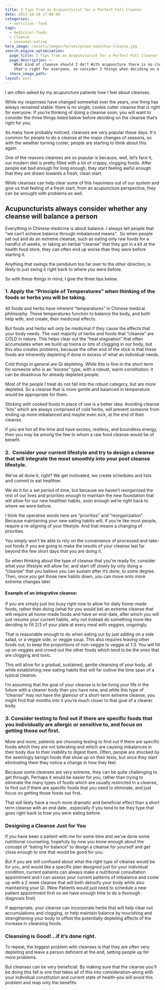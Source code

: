 ```yaml
---
title: 3 Tips from an Acupuncturist for a Perfect Fall Cleanse
date: 2013-10-10 17:08:00
categories:
  - nutrition--food
tags:
  - medicinal-foods
  - cleanse
  - seasonal-eating
hero_image: /assets/images/heroes/green-smoothie-cleanse.jpg
search_engine_optimization:
  page_title: 3 Tips from an Acupuncturist for a Perfect Fall Cleanse
  page_description: >-
    What kind of cleanse should I do!? With acupuncture there is no cleanse
    that's right for everyone, so consider 3 things when deciding on a cleanse.
  share_image_path:
layout: post
---
```


I am often asked by my acupuncture patients how I feel about cleanses.

While my responses have changed somewhat over the years, one thing has always remained stable: there is no single, cookie cutter cleanse that is right for everyone. If you’re thinking of doing a cleanse soon, you will want to consider the three things listed below before deciding on the cleanse that’s right for you.

As many have probably noticed, cleanses are very popular these days. It's common for people to do a cleanse at the major changes of seasons, so with the weather turning cooler, people are starting to think about this again.

One of the reasons cleanses are so popular is because, well, let’s face it, our modern diet is pretty filled with a lot of crappy, clogging foods. After people eat bad enough for long enough, they start feeling awful enough that they are drawn towards a fresh, clean start.

While cleanses can help clear some of this heaviness out of our system and give us that feeling of a fresh start, from an acupuncture perspective, they can be wrought with problems as well.

## Acupuncturists always consider whether any cleanse will balance a person

Everything in Chinese medicine is about balance. I always tell people that “we can’t achieve balance through imbalanced means”.&nbsp; So when people set out and do an extreme cleanse, such as eating only raw foods for a handful of weeks, or taking an herbal “cleanse” that they got in a kit at the health food store, they can often end up worse than they were before starting it.

Anything that swings the pendulum too far over to the other direction, is likely to just swing it right back to where you were before.

So with these things in mind, I give the three tips below.

### 1. Apply the “Principle of Temperatures” when thinking of the foods or herbs you will be taking.

All foods and herbs have inherent “temperatures” in Chinese medical philosophy. These temperatures function to balance the body, and both help with, and create, their medicinal effects.

But foods and herbs will only be medicinal if they cause the effects that your body needs. The vast majority of herbs and foods that “cleanse” are COLD in nature. This helps clear out the “heat stagnation” that often accumulates when we build up toxins or lots of clogging in our body, but this also creates problems, because the other end of the stick is that these foods are inherently depleting if done in excess of what an individual needs.

Cold things in general are Qi depleting. While this is fine in the short term for someone who is an “excess” type, with a robust, warm constitution; it can be disastrous for already depleted people.

Most of the people I treat do not fall into the robust category, but are more depleted. So a cleanse that is more gentle and balanced in temperature would be appropriate for them.

Sticking with cooked foods in place of raw is a better idea. Avoiding cleanse “kits” which are always comprised of cold herbs, will prevent someone from ending up more imbalanced and maybe even sick, at the end of their cleanse.

If you are hot all the time and have excess, restless, and boundless energy, then you may be among the few to whom a raw food cleanse would be of benefit.

### 2.&nbsp; Consider your current lifestyle and try to design a cleanse that will integrate the most smoothly into your post cleanse lifestyle.

We’ve all done it, right? We get motivated, we create schedules and lists and commit to eat healthier.

We do it for a set period of time, but because we haven’t reorganized the rest of our lives and priorities enough to maintain the new foundation that will allow for our new healthier habits, soon enough we’re right back to where we were before.

I think the operative words here are “priorities” and “reorganization”. Because maintaining your new eating habits will, if you’re like most people, require a re-aligning of your lifestyle. And that means a changing of priorities.

You simply won’t be able to rely on the convenience of processed and take-out foods if you are going to make the results of your cleanse last far beyond the few short days that you are doing it.

So when thinking about the type of cleanse that you’re ready for, consider what your lifestyle will allow for, and start off slowly by only doing a “cleanse” that you believe you can sustain after it’s done, to some degree. Then, once you get those new habits down, you can move onto more extreme changes later.

#### Example of an integrative cleanse:

If you are simply just too busy right now to allow for daily home-made foods, rather than doing (what for you would be) an extreme cleanse that will require all home-made foods and have an end-date, after which you will just resume your current habits, why not instead do something more like deciding to fill 2/3 of your plate at every meal with veggies, ongoingly.

That is reasonable enough to do when eating out by just adding on a side salad, or a veggie side, or veggie soup. This also requires leaving other foods out, to keep the proportions of non-veggie to veggie at 1:3. You will fill up on veggies and crowd out the other foods which tend to be the ones that are clogging and toxic.

This will allow for a gradual, sustained, gentle cleansing of your body, all while establishing new eating habits that will far outlive the time span of a typical cleanse.

I’m assuming that the goal of your cleanse is to be living your life in the future with a cleaner body than you have now, and while this type of “cleanse” may not have the glamour of a short-term extreme cleanse, you might find that months into it you’re much closer to that goal of a cleaner body.

### 3. Consider testing to find out if there are specific foods that you individually are allergic or sensitive to, and focus on getting those out first.

More and more, patients are choosing testing to find out if there are specific foods which they are not tolerating and which are causing imbalances in their body due to their inability to digest them. Often, people are shocked by the seemingly benign foods that show up on their tests, but once they start eliminating them they notice a change in how they feel.

Because some cleanses are very extreme, they can be quite challenging to get through. Perhaps it would be easier for you, rather than trying to eliminate the many types of foods which are usually restricted in a cleanse, to find out if there are specific foods that you need to eliminate, and just focus on getting those foods out first.

That will likely have a much more dramatic and beneficial effect than a short term cleanse with an end date…especially if you tend to be they type that goes right back to how you were eating before.

### Designing a Cleanse Just for You

If you have been a patient with me for some time and we’ve done some nutritional counseling, hopefully by now you know enough about the concept of “eating for balance” to design a cleanse for yourself and get close enough to one that would be good for you.

But if you are still confused about what the right type of cleanse would be for you, and would like a specific plan designed just for your individual condition, current patients can always make a nutritional consultation appointment and I can assess your current patterns of imbalance and come up with a 2 week cleanse that will both detoxify your body while also maintaining your Qi. (New Patients would just need to schedule a new patient appointment first so we have enough time to do a thorough diagnosis first)

If appropriate, your cleanse can incorporate herbs that will help clear out accumulations and clogging, or help maintain balance by nourishing and strengthening your body to offset the potentially depleting affects of the increase in cleansing foods.

### Cleansing is Good!…if it’s done right.

To repeat, the biggest problem with cleanses is that they are often very depleting and leave a person deficient at the end, setting people up for more problems.

But cleanses can be very beneficial. By making sure that the cleanse you'll be doing this fall is one that takes all of this into consideration–along with your individual constitution and current state of health–you will avoid this problem and reap only the benefits.